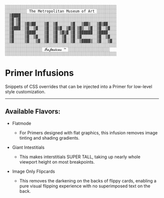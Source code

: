     ░░░░░░░░░░░░░░░░░░░░░░░░░░░░░░░░░░░░░░░░░░░░░░░░░░░
    ░░░░░░░░░░ The Metropolitan Museum of Art ░░░░░░░░░
    ░░▒▓▓▓▓░░░░░░░░░░░░░░░░░░░░░░░░░░░░░░░░░░░░░░░░░░░░
    ░░▒▓░▒▓░░░░░░░░░░░░░░░░░░░░░░░░░░░░░░░░░░░░░░░░░░░░
    ░░▒▓░▒▓░░▒▓▒▓▓░░░░▒▓░░▒▓░░░░░░▒▓░░░▒▓▓▒░░░▒▓▒▓▓░░░░
    ░░▒▓▓▓▓░░▒▓░░▒▓░░░▒▓░░▒▓▒▓░░▒▓▒▓░▒▓▒░░▒▓░░▒▓░░▒▓░░░
    ░░▒▓░░░░░▒▓▓▓▓░░░░▒▓░░▒▓░▒▓▒▓░▒▓░▒▓▓▓▓▓▓░░▒▓▓▓▓░░░░
    ░░▒▓░░░░░▒▓░░▒▓░░░▒▓░░▒▓░░▒▓░░▒▓░▒▓░░░░░░░▒▓░░▒▓░░░
    ░░▒▓░░░░░▒▓░░░▒▓░░▒▓░░▒▓░░▒▓░░▒▓░░▒▓▓▓▓▒░░▒▓░░░▒▓░░
    ░░░░░░░░░░░░░░░░░░░░░░░░░░░░░░░░░░░░░░░░░░░░░░░░░░░
    ░░░░░░░░░░░░░░░░░ 𝓘𝓷𝓯𝓾𝓼𝓲𝓸𝓷𝓼 ™ ░░░░░░░░░░░░░░░░░░░
    ░░░░░░░░░░░░░░░░░░░░░░░░░░░░░░░░░░░░░░░░░░░░░░░░░░░


# Primer Infusions

Snippets of CSS overrides that can be injected into a Primer for low-level style customization.

---

## Available Flavors:

- Flatmode
	- For Primers designed with flat graphics, this infusion removes image tinting and shading gradients.

- Giant Intestitials
	- This makes interstitials SUPER TALL, taking up nearly whole viewport height on most breakpoints.

- Image Only Flipcards
    - This removes the darkening on the backs of flippy cards, enabling a pure visual flipping experience with no superimposed text on the back.